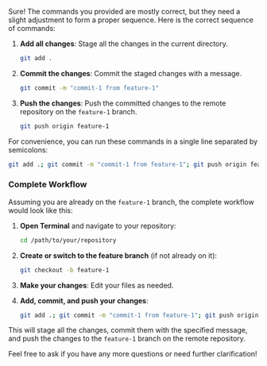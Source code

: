 Sure! The commands you provided are mostly correct, but they need a slight adjustment to form a proper sequence. Here is the correct sequence of commands:

1. **Add all changes**: Stage all the changes in the current directory.
   ```sh
   git add .
   ```

2. **Commit the changes**: Commit the staged changes with a message.
   ```sh
   git commit -m "commit-1 from feature-1"
   ```

3. **Push the changes**: Push the committed changes to the remote repository on the `feature-1` branch.
   ```sh
   git push origin feature-1
   ```

For convenience, you can run these commands in a single line separated by semicolons:

```sh
git add .; git commit -m "commit-1 from feature-1"; git push origin feature-1
```

### Complete Workflow

Assuming you are already on the `feature-1` branch, the complete workflow would look like this:

1. **Open Terminal** and navigate to your repository:
   ```sh
   cd /path/to/your/repository
   ```

2. **Create or switch to the feature branch** (if not already on it):
   ```sh
   git checkout -b feature-1
   ```

3. **Make your changes**: Edit your files as needed.

4. **Add, commit, and push your changes**:
   ```sh
   git add .; git commit -m "commit-1 from feature-1"; git push origin feature-1
   ```

This will stage all the changes, commit them with the specified message, and push the changes to the `feature-1` branch on the remote repository.

Feel free to ask if you have any more questions or need further clarification!